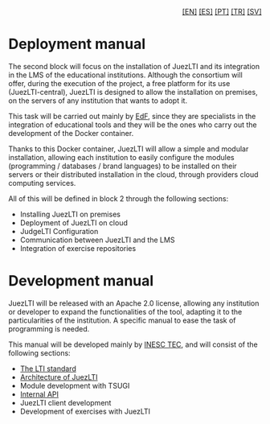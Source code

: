 <p align="right">
  <a href="README.md">[EN]</a>
  <a href="README_es.md">[ES]</a>
  <a href="README_pt.md">[PT]</a>
  <a href="README_tr.md">[TR]</a>
  <a href="README_sv.md">[SV]</a>
</p>

# Deployment manual
The second block will focus on the installation of JuezLTI and its integration in the LMS of the educational institutions. Although the consortium will offer, during the execution of the project, a free platform for its use (JuezLTI-central), JuezLTI is designed to allow the installation on premises, on the servers of any institution that wants to adopt it.

This task will be carried out mainly by [EdF](http://www.edf.global/), since they are specialists in the integration of educational tools and they will be the ones who carry out the development of the Docker container.

Thanks to this Docker container, JuezLTI will allow a simple and modular installation, allowing each institution to easily configure the modules (programming / databases / brand languages) to be installed on their servers or their distributed installation in the cloud, through providers cloud computing services.

All of this will be defined in block 2 through the following sections:
- Installing JuezLTI on premises
- Deployment of JuezLTI on cloud
- JudgeLTI Configuration
- Communication between JuezLTI and the LMS
- Integration of exercise repositories


# Development manual
JuezLTI will be released with an Apache 2.0 license, allowing any institution or developer to expand the functionalities of the tool, adapting it to the particularities of the institution. A specific manual to ease the task of programming is needed. 

This manual will be developed mainly by [INESC TEC](http://www.inesctec.pt/), and will consist of the following sections:
- [The LTI standard](Development/LTI/README.md)
- [Architecture of JuezLTI](Development/Architecture/README.md)
- Module development with TSUGI
- [Internal API](Development/API/README.md)
- JuezLTI client development
- Development of exercises with JuezLTI
